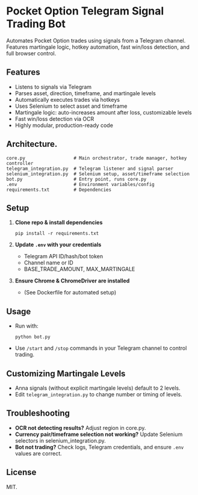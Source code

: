 # Pocket Option Telegram Signal Trading Bot

Automates Pocket Option trades using signals from a Telegram channel. Features martingale logic, hotkey automation, fast win/loss detection, and full browser control.

## Features

- Listens to signals via Telegram
- Parses asset, direction, timeframe, and martingale levels
- Automatically executes trades via hotkeys
- Uses Selenium to select asset and timeframe
- Martingale logic: auto-increases amount after loss, customizable levels
- Fast win/loss detection via OCR
- Highly modular, production-ready code

## Architecture.

```
core.py                  # Main orchestrator, trade manager, hotkey controller
telegram_integration.py  # Telegram listener and signal parser
selenium_integration.py  # Selenium setup, asset/timeframe selection
bot.py                   # Entry point, runs core.py
.env                     # Environment variables/config
requirements.txt         # Dependencies
```

## Setup

1. **Clone repo & install dependencies**
   ```
   pip install -r requirements.txt
   ```

2. **Update `.env` with your credentials**
   - Telegram API ID/hash/bot token
   - Channel name or ID
   - BASE_TRADE_AMOUNT, MAX_MARTINGALE

3. **Ensure Chrome & ChromeDriver are installed**
   - (See Dockerfile for automated setup)

## Usage

- Run with:
  ```
  python bot.py
  ```
- Use `/start` and `/stop` commands in your Telegram channel to control trading.

## Customizing Martingale Levels

- Anna signals (without explicit martingale levels) default to 2 levels.
- Edit `telegram_integration.py` to change number or timing of levels.

## Troubleshooting

- **OCR not detecting results?** Adjust region in core.py.
- **Currency pair/timeframe selection not working?** Update Selenium selectors in selenium_integration.py.
- **Bot not trading?** Check logs, Telegram credentials, and ensure `.env` values are correct.

## License

MIT.
